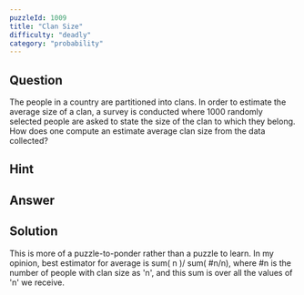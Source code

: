 ```yaml
---
puzzleId: 1009
title: "Clan Size"
difficulty: "deadly"
category: "probability"
---
```


## Question
The people in a country are partitioned into clans.  In order to estimate the average size of a clan, a survey is conducted where 1000 randomly selected people are asked to state the size of the clan to which they belong.  How does one compute an estimate average clan size from the data collected?

## Hint


## Answer


## Solution
This is more of a puzzle-to-ponder rather than a puzzle to learn. In my opinion, best estimator for average is sum( n )/ sum( #n/n), where #n is the number of people with clan size as 'n', and this sum is over all the values of 'n' we receive.
